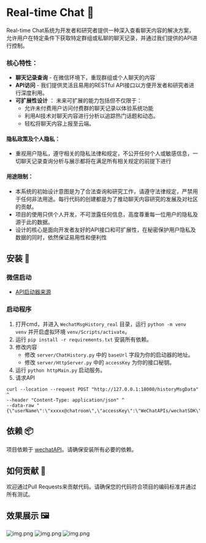 # Real-time Chat 🤖
Real-time Chat系统为开发者和研究者提供一种深入查看聊天内容的解决方案，允许用户在特定条件下获取特定群组或私聊的聊天记录，并通过我们提供的API进行控制。

### 核心特性：
- **聊天记录查询** - 在微信环境下，重现群组或个人聊天的内容
- **API访问** - 我们提供灵活且易用的RESTful API接口以方便开发者和研究者进行深度利用。
- **可扩展性设计** ： 未来可扩展的能力包括但不仅限于：
    - 允许未付费用户访问付费群的聊天记录以体验系统功能
    - 利用AI技术对聊天内容进行分析以追踪热门话题和动态。
    - 轻松将聊天内容上报至云端。


#### 隐私政策及个人隐私：
- 重视用户隐私，遵守相关的隐私法律和规定，不公开任何个人或敏感信息，一切聊天记录查询分析与展示都将在满足所有相关规定的前提下进行
#### 用途限制：
- 本系统的初始设计意图是为了合法查询和研究工作，请遵守法律规定，严禁用于任何非法用途。每行代码的创建都是为了推动聊天内容研究的发展及对社区的贡献。
- 项目的使用只供个人开发，不可泄露任何信息，高度尊重每一位用户的隐私及源于此的数据。
- 设计的核心是面向开发者友好的API接口和可扩展性，在秘密保护用户隐私及数据的同时，依然保证易用性和便利性

## 安装 🔧

### 微信启动

- [API启动器来源](https://wechatsdk.com)

### 启动程序

1. 打开cmd，并进入 `WechatMsgHistory_real` 目录，运行 `python -m venv venv` 并开启虚拟环境 `venv/Scripts/activate`。
2. 运行 `pip install -r requirements.txt` 安装所有依赖。
3. 修改内容
    - 修改 `server/ChatHistory.py` 中的 `baseUrl` 字段为你的启动器的地址。
    - 修改 `server/HttpServer.py` 中的 `accessKey` 为你的接口秘钥。
4. 运行 `python httpMain.py` 启动服务。
5. 请求API
```
curl --location --request POST "http://127.0.0.1:18000/historyMsgData" ^
--header "Content-Type: application/json" ^
--data-raw "{\"userName\":\"xxxxx@chatroom\",\"accessKey\":\"WeChatAPIs/wechatSDK\"}"
```
## 依赖 📦

项目依赖于 [wechatAPI](https://wechatsdk.com)。请确保安装所有必要的依赖。


## 如何贡献 🤝

欢迎通过Pull Requests来贡献代码。请确保您的代码符合项目的编码标准并通过所有测试。

## 效果展示 🖼️

![img.png](img%2Fimg.png)
![img.png](img%2Fimg_2.png)
![img.png](img%2Fimg_1.png)
